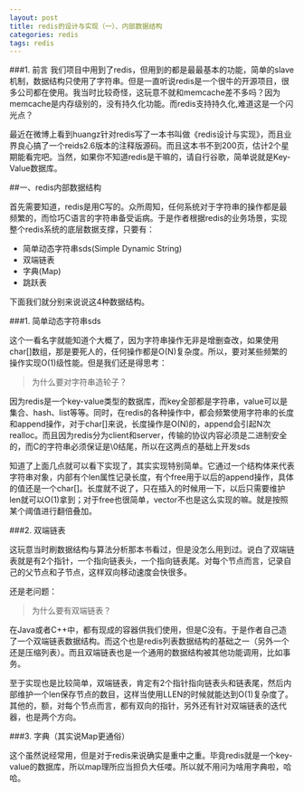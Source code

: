 ```yaml
---
layout: post
title: redis的设计与实现（一）、内部数据结构
categories: redis
tags: redis
---
```


###1. 前言
我们项目中用到了redis，但用到的都是最最基本的功能，简单的slave机制，数据结构只使用了字符串。但是一直听说redis是一个很牛的开源项目，很多公司都在使用。我当时比较奇怪，这玩意不就和memcache差不多吗？因为memcache是内存级别的，没有持久化功能。而redis支持持久化,难道这是一个闪光点？

最近在微博上看到huangz针对redis写了一本书叫做《redis设计与实现》，而且业界良心搞了一个reids2.6版本的注释版源码。而且这本书不到200页，估计2个星期能看完吧。当然，如果你不知道redis是干嘛的，请自行谷歌，简单说就是Key-Value数据库。

##一、redis内部数据结构

首先需要知道，redis是用C写的。众所周知，任何系统对于字符串的操作都是最频繁的，而恰巧C语言的字符串备受诟病。于是作者根据redis的业务场景，实现整个redis系统的底层数据支撑，只要有：

* 简单动态字符串sds(Simple Dynamic String)
* 双端链表
* 字典(Map)
* 跳跃表

下面我们就分别来说说这4种数据结构。

###1. 简单动态字符串sds

这个一看名字就能知道个大概了，因为字符串操作无非是增删查改，如果使用char[]数组，那是要死人的，任何操作都是O(N)复杂度。所以，要对某些频繁的操作实现O(1)级性能。但是我们还是得思考：

> 为什么要对字符串造轮子？

因为redis是一个key-value类型的数据库，而key全部都是字符串，value可以是集合、hash、list等等。同时，在redis的各种操作中，都会频繁使用字符串的长度和append操作，对于char[]来说，长度操作是O(N)的，append会引起N次realloc。而且因为redis分为client和server，传输的协议内容必须是二进制安全的，而C的字符串必须保证是\0结尾，所以在这两点的基础上开发sds

知道了上面几点就可以看下实现了，其实实现特别简单。它通过一个结构体来代表字符串对象，内部有个len属性记录长度，有个free用于以后的append操作，具体的值还是一个char[]。长度就不说了，只在插入的时候用一下，以后只需要维护len就可以O(1)拿到；对于free也很简单，vector不也是这么实现的嘛。就是按照某个阈值进行翻倍叠加。

###2. 双端链表

这玩意当时刷数据结构与算法分析那本书看过，但是没怎么用到过。说白了双端链表就是有2个指针，一个指向链表头，一个指向链表尾。对每个节点而言，记录自己的父节点和子节点，这样双向移动速度会快很多。

还是老问题：

> 为什么要有双端链表？

在Java或者C++中，都有现成的容器供我们使用，但是C没有。于是作者自己造了一个双端链表数据结构。而这个也是redis列表数据结构的基础之一（另外一个还是压缩列表）。而且双端链表也是一个通用的数据结构被其他功能调用，比如事务。

至于实现也是比较简单，双端链表，肯定有2个指针指向链表头和链表尾，然后内部维护一个len保存节点的数目，这样当使用LLEN的时候就能达到O(1)复杂度了。其他的，额，对每个节点而言，都有双向的指针，另外还有针对双端链表的迭代器，也是两个方向。

###3. 字典（其实说Map更通俗）

这个虽然说经常用，但是对于redis来说确实是重中之重。毕竟redis就是一个key-value的数据库，所以map理所应当担负大任喽。所以就不用问为啥用字典啦，哈哈。


